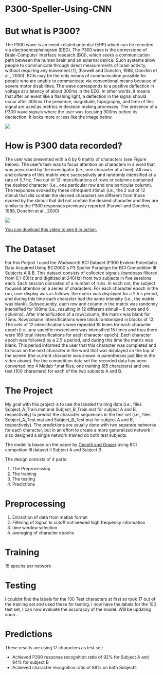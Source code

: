 # P300-Speller-Using-CNN
# But what is P300?
The P300 wave is an event-related potential (ERP) which can be recorded via electroencephalogram (EEG). The P300 wave is the cornerstone of Brain-Computer Interface research (BCI), which seeks a communication path between the human brain and an external device. Such systems allow people to communicate through direct measurements of brain activity, without requiring any movement [1], (Farwell and Donchin, 1988, Donchin et al., 2000). BCIs may be the only means of communication possible for people who are unable to communicate via conventional means because of severe motor disabilities. The wave corresponds to a positive deflection in voltage at a latency of about 300ms in the EEG. In other words, it means that after an event like a flashing light, a deflection in the signal should occur after 300ms.The presence, magnitude, topography, and time of this signal are used as metrics in decision making processes. The presence of a P300 wave signals where the user was focusing 300ms before its dectection. It looks more or less like the image below.

![](https://github.com/kekoly/P300-Speller-Using-CNN/blob/master/p300%20wave.jpg)

# How is P300 data recorded?
The user was presented with a 6 by 6 matrix of characters (see Figure below). The user’s task was to focus attention on characters in a word that was prescribed by the investigator (i.e., one character at a time). All rows and columns of this matrix were successively and randomly intensified at a rate of 5.7Hz. Two out of 12 intensifications of rows or columns contained the desired character (i.e., one particular row and one particular column). The responses evoked by these infrequent stimuli (i.e., the 2 out of 12 stimuli that did contain the desired character) are different from those evoked by the stimuli that did not contain the desired character and they are similar to the P300 responses previously reported (Farwell and Donchin, 1988, Donchin et al., 2000)

![](https://github.com/kekoly/P300-Speller-Using-CNN/blob/master/Grid.PNG)

[You can dowload this video to see it in action.](https://github.com/kekoly/P300-Speller-Using-CNN/blob/master/p300Video.mp4)

# The Dataset
For this Porject I used the Wadsworth BCI Dataset (P300 Evoked Potentials) Data Acquired Using BCI2000's P3 Speller Paradigm for BCI Competition III Subjects A & B. This dataset consists of collected signals (bandpass filtered from 0.1-60Hz and digitized at 240Hz) from two subjects in five sessions each. Each session consisted of a number of runs.  In each run, the subject focused attention on a series of characters. For each character epoch in the run, user display was as follows: the matrix was displayed for a 2.5 s period, and during this time each character had the same intensity (i.e., the matrix was blank). Subsequently, each row and column in the matrix was randomly intensified for 100ms (i.e., resulting in 12 different stimuli – 6 rows and 6 columns).  After intensification of a row/column, the matrix was blank for 75ms.  Row/column intensifications were block randomized in blocks of 12. The sets of 12 intensifications were repeated 15 times for each character epoch (i.e., any specific row/column was intensified 15 times and thus there were 180 total intensifications for each character epoch).  Each character epoch was followed by a 2.5 s period, and during this time the matrix was blank.  This period informed the user that this character was completed and to focus on the next character in the word that was displayed on the top of the screen (the current character was shown in parentheses just like in the video above). For the competition data set the recorded data has been converted into 4 Matlab *.mat files, one training (85 characters) and one test (100 characters) for each of the two subjects A and B.

# The Project
My goal with this project is to use the labeled training data (i.e., files Subject_A_Train.mat and Subject_B_Train.mat for subject A and B, respectively) to predict the character sequences in the test set (i.e., files Subject_A_Test.mat and Subject_B_Test.mat for subject A and B, respectively). The predictions are usually done with two separate networks for each character, but in an effort to create a more generalized network I also designed a single network trained ob both test subjects.

The model is based on the paper by [Cecotti and Graser](http://ieeexplore.ieee.org/stamp/stamp.jsp?tp=&arnumber=5492691&isnumber=5692151) using BCI competiion III dataset II Subject A and Subject B

The design consists of 4 parts:
1.	The Preprocessing
2.	The training
3.	The testing
4.	Predictions

# Preprocessing
1. Extraction of data from matlab format
2. Filtering of Signal to cutoff not needed high frequency information
3. time window selection
4. averaging of character epochs

# Training
15 epochs per network 

# Testing
I couldnt find the labels for the 100 Test characters at first so took 17 out of the training set and used these for testing. I now have the labels for the 100 test set, I can now evaluate the accuraccy of the model. Will be updating soon... 

# Predictions
These results are using 17 characters as test set:
* Achieved P300 response recognition ratio of 92% for Subject A and 94% for subject B
* Achieved character recognition ratio of 88% on both Subjects
